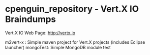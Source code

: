 cpenguin_repository - Vert.X IO Braindumps
==========================================

Vert.X IO Web Page: http://vertx.io

m2vert-x : Simple maven project for Vert.X projects (includes Eclipse launcher)
mongoTest: Simple MongoDB module test
